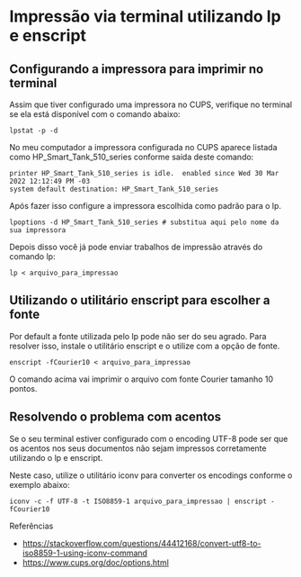 # Impressão via terminal utilizando lp e enscript

## Configurando a impressora para imprimir no terminal

Assim que tiver configurado uma impressora no CUPS, verifique no terminal se ela está disponível com o comando abaixo:
```
lpstat -p -d
```
No meu computador a impressora configurada no CUPS aparece listada como HP_Smart_Tank_510_series conforme saída deste comando:
```
printer HP_Smart_Tank_510_series is idle.  enabled since Wed 30 Mar 2022 12:12:49 PM -03
system default destination: HP_Smart_Tank_510_series
```
Após fazer isso configure a impressora escolhida como padrão para o lp.
```
lpoptions -d HP_Smart_Tank_510_series # substitua aqui pelo nome da sua impressora
```
Depois disso você já pode enviar trabalhos de impressão através do comando lp:
```
lp < arquivo_para_impressao
```

## Utilizando o utilitário enscript para escolher a fonte

Por default a fonte utilizada pelo lp pode não ser do seu agrado. Para resolver isso, instale o utilitário enscript e o utilize com a opção de fonte.
```
enscript -fCourier10 < arquivo_para_impressao
```
O comando acima vai imprimir o arquivo com fonte Courier tamanho 10 pontos.

## Resolvendo o problema com acentos

Se o seu terminal estiver configurado com o encoding UTF-8 pode ser que os acentos nos seus documentos não sejam impressos corretamente utilizando o lp e enscript.

Neste caso, utilize o utilitário iconv para converter os encodings conforme o exemplo abaixo:
```
iconv -c -f UTF-8 -t ISO8859-1 arquivo_para_impressao | enscript -fCourier10
```

Referências
- <https://stackoverflow.com/questions/44412168/convert-utf8-to-iso8859-1-using-iconv-command>
- <https://www.cups.org/doc/options.html>
